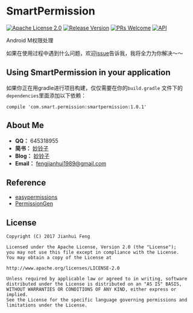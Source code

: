 
# SmartPermission

[![Apache License 2.0][1]][2]
[![Release Version][30]][31]
[![PRs Welcome][32]][33]
[![API][3]][4]

Android M权限处理

如果在使用过程中遇到什么问题，欢迎[issue](https://github.com/SmartCodeLab/SmartPermission/issues)告诉我，我将全力为你解决～～

## Using SmartPermission in your application

如果你正在用gradle进行项目构建，仅仅需要在你的`build.gradle` 文件下的`dependencies`里面添加以下依赖：

```
compile 'com.smart.permission:smartpermission:1.0.1'
```

## About Me

- **QQ：**  645318955
- **简书：**  [妙铃子](http://www.jianshu.com/users/03ece7ed904a/latest_articles)
- **Blog：**  [妙铃子](http://blog.csdn.net/miaolingzi)
- **Email：**  fengjianhui1989@gmail.com

## Reference

- [easypermissions](https://github.com/googlesamples/easypermissions)
- [PermissionGen]( https://github.com/lovedise/PermissionGen)

## License
```
Copyright (C) 2017 Jianhui Feng

Licensed under the Apache License, Version 2.0 (the "License");
you may not use this file except in compliance with the License.
You may obtain a copy of the License at

http://www.apache.org/licenses/LICENSE-2.0

Unless required by applicable law or agreed to in writing, software
distributed under the License is distributed on an "AS IS" BASIS,
WITHOUT WARRANTIES OR CONDITIONS OF ANY KIND, either express or implied.
See the License for the specific language governing permissions and
limitations under the License.
```

[1]:https://img.shields.io/:license-apache-blue.svg
[2]:https://www.apache.org/licenses/LICENSE-2.0.html
[3]:https://img.shields.io/badge/API-14%2B-red.svg?style=flat
[4]:https://android-arsenal.com/api?level=14
[30]:https://img.shields.io/badge/release-1.0.0-red.svg
[31]:https://github.com/SmartCodeLab/SmartPermission/releases
[32]:https://img.shields.io/badge/PRs-welcome-brightgreen.svg
[33]:https://github.com/SmartCodeLab/SmartPermission/pulls
